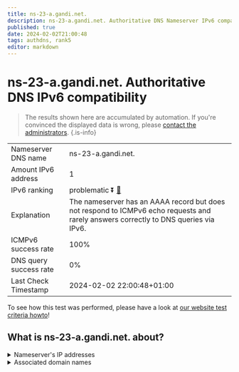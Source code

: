 ```yaml
---
title: ns-23-a.gandi.net.
description: ns-23-a.gandi.net. Authoritative DNS Nameserver IPv6 compatibility
published: true
date: 2024-02-02T21:00:48
tags: authdns, rank5
editor: markdown
---
```


# ns-23-a.gandi.net. Authoritative DNS IPv6 compatibility

> The results shown here are accumulated by automation. If you're convinced the displayed data is wrong, please [contact the administrators](/howto/chat). 
{.is-info}




|   |   |
| - | - |
| Nameserver DNS name | ns-23-a.gandi.net.
| Amount IPv6 address | 1
| IPv6 ranking | problematic :arrow_double_down: [🔗](/howto/ranking) |
| Explanation | The nameserver has an AAAA record but does not respond to ICMPv6 echo requests and rarely answers correctly to DNS queries via IPv6. |
| ICMPv6 success rate | 100%|
| DNS query success rate | 0% |
| Last Check Timestamp | 2024-02-02 22:00:48+01:00 |

To see how this test was performed, please have a look at [our website test criteria howto](/howto/testcriteria/authdns)!


## What is ns-23-a.gandi.net. about?




<details>
<summary>Nameserver's IP addresses</summary>

2001:4b98:aaaa::18

</details>



<details>
<summary>Associated domain names</summary>

www.peugeot.com

</details>
